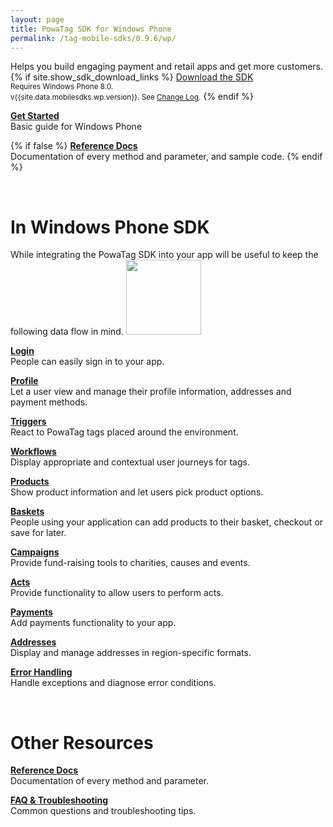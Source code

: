 ```yaml
---
layout: page
title: PowaTag SDK for Windows Phone
permalink: /tag-mobile-sdks/0.9.6/wp/
---
```


Helps you build engaging payment and retail apps and get more customers.
{% if site.show_sdk_download_links %}
<a class="download-link wp" href="{{site.data.mobilesdks.wp.url}}">Download the SDK</a><br />
<small>Requires Windows Phone 8.0.</small><br />
<small>v{{site.data.mobilesdks.wp.version}}. See [Change Log]({{site.baseurl}}/tag-mobile-sdks/0.9.6/wp/changelog/).</small>
{% endif %}

**[Get Started]({{site.baseurl}}/tag-mobile-sdks/0.9.6/wp/start/)**<br />
Basic guide for Windows Phone

{% if false %}
**[Reference Docs]({{site.baseurl}}/tag-mobile-sdks/0.9.6/wp/reference/)**<br />
Documentation of every method and parameter, and sample code.
{% endif %}

<br />

# In Windows Phone SDK

While integrating the PowaTag SDK into your app will be useful to keep the following data flow in mind.
<img src="{{ '/images/powatag_mobile_sdks_generic_workflow.png' | prepend: site.baseurl }}" height="120" />

**[Login]({{site.baseurl}}/tag-mobile-sdks/0.9.6/wp/login/)**<br />
People can easily sign in to your app.

**[Profile]({{site.baseurl}}/tag-mobile-sdks/0.9.6/wp/profile/)**<br />
Let a user view and manage their profile information, addresses and payment methods.

**[Triggers]({{site.baseurl}}/tag-mobile-sdks/0.9.6/wp/triggers/)**<br />
React to PowaTag tags placed around the environment.

**[Workflows]({{site.baseurl}}/tag-mobile-sdks/0.9.6/wp/workflows/)**<br />
Display appropriate and contextual user journeys for tags.

**[Products]({{site.baseurl}}/tag-mobile-sdks/0.9.6/wp/products/)**<br />
Show product information and let users pick product options.

**[Baskets]({{site.baseurl}}/tag-mobile-sdks/0.9.6/wp/baskets/)**<br />
People using your application can add products to their basket, checkout or save for later.

**[Campaigns]({{site.baseurl}}/tag-mobile-sdks/0.9.6/wp/campaigns/)**<br />
Provide fund-raising tools to charities, causes and events.

**[Acts]({{site.baseurl}}/tag-mobile-sdks/0.9.6/wp/acts/)**<br />
Provide functionality to allow users to perform acts.

**[Payments]({{site.baseurl}}/tag-mobile-sdks/0.9.6/wp/payments/)**<br />
Add payments functionality to your app.

**[Addresses]({{site.baseurl}}/tag-mobile-sdks/0.9.6/wp/addresses/)**<br />
Display and manage addresses in region-specific formats.

**[Error Handling]({{site.baseurl}}/tag-mobile-sdks/0.9.6/wp/errors/)**<br />
Handle exceptions and diagnose error conditions.

<br />

# Other Resources

**[Reference Docs]({{site.baseurl}}/tag-mobile-sdks/0.9.6-javadoc/windows_phone/)**<br />
Documentation of every method and parameter.

**[FAQ & Troubleshooting]({{site.baseurl}}/tag-mobile-sdks/0.9.6/wp/faq/)**<br />
Common questions and troubleshooting tips.
